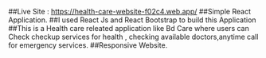 ##Live Site : https://health-care-website-f02c4.web.app/
##Simple React Application.
##I used React Js and React Bootstrap to build this Application
##This is a Health care releated application like Bd Care where users can Check checkup services for health , checking available doctors,anytime call for emergency services.
##Responsive  Website.
